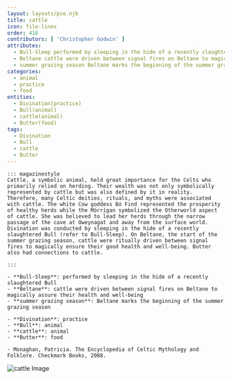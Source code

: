 ```yaml
---
layout: layouts/pce.njk
title: cattle
icon: file-lines
order: 416
contributors: [ 'Christopher Godwin' ]
attributes:
  - Bull-Sleep performed by sleeping in the hide of a recently slaughtered Bull
  - Beltane cattle were driven between signal fires on Beltane to magically assure their health and well-being
  - summer grazing season Beltane marks the beginning of the summer grazing season
categories:
  - animal
  - practice
  - food
entities:
  - Divination(practice)
  - Bull(animal)
  - cattle(animal)
  - Butter(food)
tags:
  - Divination
  - Bull
  - cattle
  - Butter
---
```

``` tab [group1:Info]
::: magazinestyle
Cattle, a symbolic animal, held great importance for the Celts who primarily relied on herding. Their wealth was not only symbolically represented by cattle but was also defined by it in reality. Therefore, many Celtic deities, rituals, and myths were associated with cattle. The white Cow goddess Bó Find represented the prosperity of healthy herds while the Mórrígan symbolized the Otherworld aspect of cattle. She was believed to lead her herds through the narrow passage of the cave at Oweynagat and away from the surface world. Divination was conducted by sleeping in the hide of a recently slaughtered Bull (refer to Bull-Sleep). On Beltane, the start of the summer grazing season, cattle were ritually driven between signal fires to magically ensure their good health and well-being. Butter also had connections to cattle.

:::
```
``` tab [group1:Attributes]
- **Bull-Sleep**: performed by sleeping in the hide of a recently slaughtered Bull
- **Beltane**: cattle were driven between signal fires on Beltane to magically assure their health and well-being
- **summer grazing season**: Beltane marks the beginning of the summer grazing season
```
``` tab [group1:Entities]
- **Divination**: practice
- **Bull**: animal
- **cattle**: animal
- **Butter**: food
```
``` tab [group1:Sources]
- Monaghan, Patricia. The Encyclopedia of Celtic Mythology and Folklore. Checkmark Books, 2008.
```
![cattle Image](['https://upload.wikimedia.org/wikipedia/commons/thumb/8/8c/Cow_%28Fleckvieh_breed%29_Oeschinensee_Slaunger_2009-07-07.jpg/1200px-Cow_%28Fleckvieh_breed%29_Oeschinensee_Slaunger_2009-07-07.jpg'])
